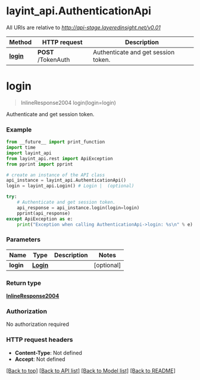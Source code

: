 # layint_api.AuthenticationApi

All URIs are relative to *http://api-stage.layeredinsight.net/v0.01*

Method | HTTP request | Description
------------- | ------------- | -------------
[**login**](AuthenticationApi.md#login) | **POST** /TokenAuth | Authenticate and get session token.


# **login**
> InlineResponse2004 login(login=login)

Authenticate and get session token.

### Example 
```python
from __future__ import print_function
import time
import layint_api
from layint_api.rest import ApiException
from pprint import pprint

# create an instance of the API class
api_instance = layint_api.AuthenticationApi()
login = layint_api.Login() # Login |  (optional)

try: 
    # Authenticate and get session token.
    api_response = api_instance.login(login=login)
    pprint(api_response)
except ApiException as e:
    print("Exception when calling AuthenticationApi->login: %s\n" % e)
```

### Parameters

Name | Type | Description  | Notes
------------- | ------------- | ------------- | -------------
 **login** | [**Login**](Login.md)|  | [optional] 

### Return type

[**InlineResponse2004**](InlineResponse2004.md)

### Authorization

No authorization required

### HTTP request headers

 - **Content-Type**: Not defined
 - **Accept**: Not defined

[[Back to top]](#) [[Back to API list]](../README.md#documentation-for-api-endpoints) [[Back to Model list]](../README.md#documentation-for-models) [[Back to README]](../README.md)

